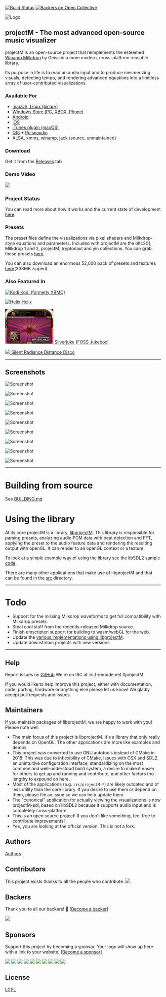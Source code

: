 [![Build Status](https://travis-ci.org/projectM-visualizer/projectm.svg?branch=master)](https://travis-ci.org/projectM-visualizer/projectm)
[![Backers on Open Collective](https://opencollective.com/projectm/backers/badge.svg)](#backers)

![Logo](https://github.com/projectM-visualizer/projectm/raw/master/web/logo.png)

## projectM - The most advanced open-source music visualizer
projectM is an open-source project that reimplements the esteemed [Winamp Milkdrop](https://en.wikipedia.org/wiki/MilkDrop) by Geiss in a more modern, cross-platform reusable library.

Its purpose in life is to read an audio input and to produce mesmerizing visuals, detecting tempo, and rendering advanced equations into a limitless array of user-contributed visualizations.

### Available For
* [macOS, Linux (binary)](https://github.com/projectM-visualizer/projectm/releases)
* [Windows Store (PC, XBOX, Phone)](https://www.microsoft.com/store/apps/9NDCVH0VCWJN)
* [Android](https://play.google.com/store/apps/details?id=com.psperl.projectM)
* [iOS](https://itunes.apple.com/us/app/projectm-music-visualizer/id530922227?mt=8&ign-mpt=uo%3D4)
* [iTunes plugin (macOS)](https://github.com/projectM-visualizer/projectm/releases/)
* [Qt5](https://www.qt.io/) + [Pulseaudio](https://www.freedesktop.org/wiki/Software/PulseAudio/)
* [ALSA, xmms, winamp, jack](https://sourceforge.net/projects/projectm/files/) (source, unmaintained)

### Download
Get it from the [Releases](https://github.com/projectM-visualizer/projectm/releases) tab

### Demo Video
[![](http://img.youtube.com/vi/2dSam8zwSFw/0.jpg)](http://www.youtube.com/watch?v=2dSam8zwSFw "Demo")


### Project Status
You can read more about how it works and the current state of development [here](https://lwn.net/Articles/750152/).

### Presets
The preset files define the visualizations via pixel shaders and Milkdrop-style equations and parameters. Included with projectM are the bltc201, Milkdrop 1 and 2, projectM, tryptonaut and yin collections. You can grab these presets [here](http://spiegelmc.com/pub/projectm_presets.zip).

You can also download an enormous 52,000 pack of presets and textures [here](https://mischa.lol/projectM/52k-presets.zip)(338MB zipped).


### Also Featured In
[![Kodi](https://github.com/projectM-visualizer/projectm/raw/master/web/kodi.png) Kodi (formerly XBMC)](https://kodi.tv/)

[![Helix](https://github.com/projectM-visualizer/projectm/raw/master/web/helix.jpg) Helix](http://ghostfiregames.com/helixhome.html)


[![Silverjuke](https://github.com/projectM-visualizer/projectm/raw/master/web/silverjuke.png) Silverjuke (FOSS Jukebox)](https://www.silverjuke.net)

[<img src="https://silentradiance.com/demos/projectM_vr/projectm_vr.png" width="200" > Silent Radiance Distance Disco](https://silentradiance.com)


***

## Screenshots
![Screenshot](https://github.com/projectM-visualizer/projectm/raw/master/src/projectM-iTunes/projectM%20screenshots/Screen%20Shot%202014-08-25%20at%2012.31.20%20AM.png)

![Screenshot](https://github.com/projectM-visualizer/projectm/raw/master/src/projectM-iTunes/projectM%20screenshots/Screen%20Shot%202014-08-25%20at%2012.33.50%20AM.png)

![Screenshot](https://github.com/projectM-visualizer/projectm/raw/master/src/projectM-iTunes/projectM%20screenshots/Screen%20Shot%202014-07-18%20at%202.14.41%20PM.png)

![Screenshot](https://github.com/projectM-visualizer/projectm/raw/master/src/projectM-iTunes/projectM%20screenshots/Screen%20Shot%202014-07-18%20at%202.13.53%20PM.png)

![Screenshot](https://github.com/projectM-visualizer/projectm/raw/master/src/projectM-iTunes/projectM%20screenshots/Screen%20Shot%202014-07-18%20at%202.15.36%20PM.png)

![Screenshot](https://github.com/projectM-visualizer/projectm/raw/master/src/projectM-iTunes/projectM%20screenshots/Screen%20Shot%202014-08-16%20at%204.49.32%20PM.png)

![Screenshot](https://github.com/projectM-visualizer/projectm/raw/master/src/projectM-iTunes/projectM%20screenshots/Screen%20Shot%202014-08-16%20at%204.50.37%20PM.png)

![Screenshot](https://github.com/projectM-visualizer/projectm/raw/master/src/projectM-iTunes/projectM%20screenshots/Screen%20Shot%202014-08-25%20at%2012.31.07%20AM.png)

![Screenshot](https://silentradiance.com/demos/projectM_vr/projectm_vr.png)
***

# Building from source
See [BUILDING.md](BUILDING.md)

# Using the library
At its core projectM is a library, [libprojectM](src/libprojectM). This library is responsible for parsing presets, analyzing audio PCM data with beat detection and FFT, applying the preset to the audio feature data and rendering the resulting output with openGL. It can render to an openGL context or a texture.

To look at a simple example way of using the library see the [libSDL2 sample code](src/projectM-sdl/projectM_SDL_main.cpp).

There are many other applications that make use of libprojectM and that can be found in the [src](src/) directory.

***

# Todo
* Support for the missing Milkdrop waveforms to get full compatibility with Milkdrop presets.
* Steal cool stuff from the recently-released Milkdrop source.
* Finish emscripten support for building to wasm/webGL for the web.
* Update the [various implementations using libprojectM](src).
* Update downstream projects with new versions.

***

## Help
Report issues on [GitHub](https://github.com/projectM-visualizer/projectm/issues/new)
We're on IRC at irc.freenode.net #projectM

If you would like to help improve this project, either with documentation, code, porting, hardware or anything else please let us know! We gladly accept pull requests and issues.

## Maintainers
If you maintain packages of libprojectM, we are happy to work with you! Please note well:
* The main focus of this project is libprojectM. It's a library that only really depends on OpenGL. The other applications are more like examples and demos.
* This project was converted to use GNU autotools instead of CMake in 2018. This was due to inflexibility of CMake, issues with OSX and SDL2, an unintuitive configuration interface, standardizing on the most common and well-understood build system, a desire to make it easier for others to get up and running and contribute, and other factors too lengthy to expound on here.
* Most of the applications (e.g. `src/projectM-*`) are likely outdated and of less utility than the core library. If you desire to use them or depend on them, please file an issue so we can help update them.
* The "canonical" application for actually viewing the visualizations is now projectM-sdl, based on libSDL2 because it supports audio input and is completely cross-platform.
* This is an open source project! If you don't like something, feel free to contribute improvements!
* Yes, you are looking at the official version. This is not a fork.

## Authors
[Authors](https://github.com/projectM-visualizer/projectm/raw/master/AUTHORS.txt)

## Contributors

This project exists thanks to all the people who contribute.
<a href="https://github.com/projectM-visualizer/projectm/graphs/contributors"><img src="https://opencollective.com/projectm/contributors.svg?width=890&button=false" /></a>


## Backers

Thank you to all our backers! 🙏 [[Become a backer](https://opencollective.com/projectm#backer)]

<a href="https://opencollective.com/projectm#backers" target="_blank"><img src="https://opencollective.com/projectm/backers.svg?width=890"></a>


## Sponsors

Support this project by becoming a sponsor. Your logo will show up here with a link to your website. [[Become a sponsor](https://opencollective.com/projectm#sponsor)]

<a href="https://opencollective.com/projectm/sponsor/0/website" target="_blank"><img src="https://opencollective.com/projectm/sponsor/0/avatar.svg"></a>
<a href="https://opencollective.com/projectm/sponsor/1/website" target="_blank"><img src="https://opencollective.com/projectm/sponsor/1/avatar.svg"></a>
<a href="https://opencollective.com/projectm/sponsor/2/website" target="_blank"><img src="https://opencollective.com/projectm/sponsor/2/avatar.svg"></a>
<a href="https://opencollective.com/projectm/sponsor/3/website" target="_blank"><img src="https://opencollective.com/projectm/sponsor/3/avatar.svg"></a>
<a href="https://opencollective.com/projectm/sponsor/4/website" target="_blank"><img src="https://opencollective.com/projectm/sponsor/4/avatar.svg"></a>
<a href="https://opencollective.com/projectm/sponsor/5/website" target="_blank"><img src="https://opencollective.com/projectm/sponsor/5/avatar.svg"></a>
<a href="https://opencollective.com/projectm/sponsor/6/website" target="_blank"><img src="https://opencollective.com/projectm/sponsor/6/avatar.svg"></a>
<a href="https://opencollective.com/projectm/sponsor/7/website" target="_blank"><img src="https://opencollective.com/projectm/sponsor/7/avatar.svg"></a>
<a href="https://opencollective.com/projectm/sponsor/8/website" target="_blank"><img src="https://opencollective.com/projectm/sponsor/8/avatar.svg"></a>
<a href="https://opencollective.com/projectm/sponsor/9/website" target="_blank"><img src="https://opencollective.com/projectm/sponsor/9/avatar.svg"></a>



## License
[LGPL](https://github.com/projectM-visualizer/projectm/raw/master/LICENSE.txt)
